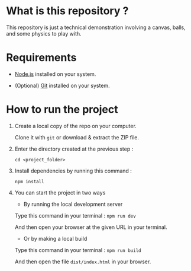 # What is this repository ?

This repository is just a technical demonstration involving a canvas, balls, and some physics to play with.


# Requirements

- [Node.js](https://nodejs.org/) installed on your system.

- (Optional) [Git](https://git-scm.com/) installed on your system.


# How to run the project

1. Create a local copy of the repo on your computer.

    Clone it with `git` or download & extract the ZIP file.


2. Enter the directory created at the previous step :

    `cd <project_folder>`


3. Install dependencies by running this command :

    `npm install`


4. You can start the project in two ways

    - By running the local development server

    Type this command in your terminal : `npm run dev`

    And then open your browser at the given URL in your terminal.


    - Or by making a local build

    Type this command in your terminal : `npm run build`

    And then open the file `dist/index.html` in your browser.